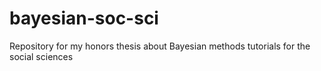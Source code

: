 # bayesian-soc-sci
Repository for my honors thesis about Bayesian methods tutorials for the social sciences

